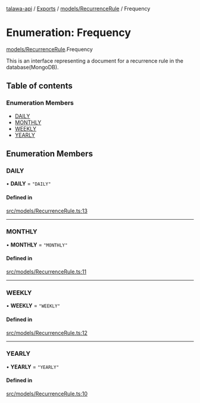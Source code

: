 [talawa-api](../README.md) / [Exports](../modules.md) / [models/RecurrenceRule](../modules/models_RecurrenceRule.md) / Frequency

# Enumeration: Frequency

[models/RecurrenceRule](../modules/models_RecurrenceRule.md).Frequency

This is an interface representing a document for a recurrence rule in the database(MongoDB).

## Table of contents

### Enumeration Members

- [DAILY](models_RecurrenceRule.Frequency.md#daily)
- [MONTHLY](models_RecurrenceRule.Frequency.md#monthly)
- [WEEKLY](models_RecurrenceRule.Frequency.md#weekly)
- [YEARLY](models_RecurrenceRule.Frequency.md#yearly)

## Enumeration Members

### DAILY

• **DAILY** = ``"DAILY"``

#### Defined in

[src/models/RecurrenceRule.ts:13](https://github.com/PalisadoesFoundation/talawa-api/blob/d38198a/src/models/RecurrenceRule.ts#L13)

___

### MONTHLY

• **MONTHLY** = ``"MONTHLY"``

#### Defined in

[src/models/RecurrenceRule.ts:11](https://github.com/PalisadoesFoundation/talawa-api/blob/d38198a/src/models/RecurrenceRule.ts#L11)

___

### WEEKLY

• **WEEKLY** = ``"WEEKLY"``

#### Defined in

[src/models/RecurrenceRule.ts:12](https://github.com/PalisadoesFoundation/talawa-api/blob/d38198a/src/models/RecurrenceRule.ts#L12)

___

### YEARLY

• **YEARLY** = ``"YEARLY"``

#### Defined in

[src/models/RecurrenceRule.ts:10](https://github.com/PalisadoesFoundation/talawa-api/blob/d38198a/src/models/RecurrenceRule.ts#L10)
